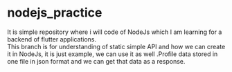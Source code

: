 # nodejs_practice
It is simple repository where i will code of NodeJs which I am learning for a backend of flutter applications.<br>
This branch is for understanding of static simple API and how we can create it in NodeJs, it is just example, we can use it as well .Profile data stored in one file in json format and we can get that data as a response.

